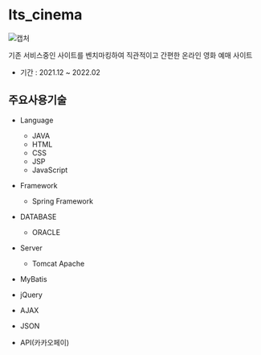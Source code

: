 # lts_cinema

![캡처](https://user-images.githubusercontent.com/103581514/187983302-b284a28a-8629-4ab9-8d34-38e9bf29e480.PNG)

기존 서비스중인 사이트를 벤치마킹하여 직관적이고 간편한 온라인 영화 예매 사이트 

* 기간 :  2021.12 ~ 2022.02 

## 주요사용기술
* Language
  * JAVA
  * HTML
  * CSS
  * JSP
  * JavaScript
* Framework
  * Spring Framework
* DATABASE 
  * ORACLE
* Server
  * Tomcat Apache
  
* MyBatis
* jQuery
* AJAX
* JSON
* API(카카오페이)

